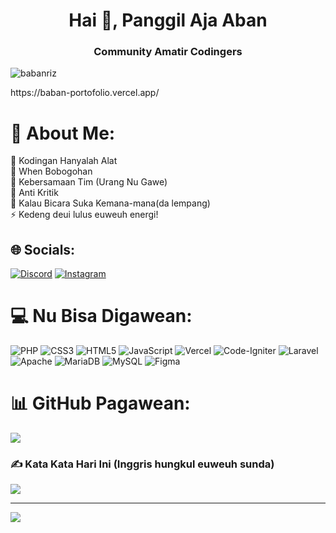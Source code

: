 <h1 align="center">Hai 👋, Panggil Aja Aban</h1>
<h3 align="center">Community Amatir Codingers</h3>

<p align="left"> <img src="https://komarev.com/ghpvc/?username=babanriz&label=Profile%20views&color=0e75b6&style=flat" alt="babanriz" /> </p>
<p>https://baban-portofolio.vercel.app/</p>

# 💫 About Me:
🔭 Kodingan Hanyalah Alat<br>👯 When Bobogohan<br>🤝 Kebersamaan Tim (Urang Nu Gawe)<br>🌱 Anti Kritik<br>💬 Kalau Bicara Suka Kemana-mana(da lempang)<br>⚡ Kedeng deui lulus euweuh energi!


## 🌐 Socials:
[![Discord](https://img.shields.io/badge/Discord-%237289DA.svg?logo=discord&logoColor=white)](https://discord.gg/babanriz#4310) [![Instagram](https://img.shields.io/badge/Instagram-%23E4405F.svg?logo=Instagram&logoColor=white)](https://instagram.com/babanriz_) 

# 💻 Nu Bisa Digawean:
![PHP](https://img.shields.io/badge/php-%23777BB4.svg?style=for-the-badge&logo=php&logoColor=white) ![CSS3](https://img.shields.io/badge/css3-%231572B6.svg?style=for-the-badge&logo=css3&logoColor=white) ![HTML5](https://img.shields.io/badge/html5-%23E34F26.svg?style=for-the-badge&logo=html5&logoColor=white) ![JavaScript](https://img.shields.io/badge/javascript-%23323330.svg?style=for-the-badge&logo=javascript&logoColor=%23F7DF1E) ![Vercel](https://img.shields.io/badge/vercel-%23000000.svg?style=for-the-badge&logo=vercel&logoColor=white) ![Code-Igniter](https://img.shields.io/badge/CodeIgniter-%23EF4223.svg?style=for-the-badge&logo=codeIgniter&logoColor=white) ![Laravel](https://img.shields.io/badge/laravel-%23FF2D20.svg?style=for-the-badge&logo=laravel&logoColor=white) ![Apache](https://img.shields.io/badge/apache-%23D42029.svg?style=for-the-badge&logo=apache&logoColor=white) ![MariaDB](https://img.shields.io/badge/MariaDB-003545?style=for-the-badge&logo=mariadb&logoColor=white) ![MySQL](https://img.shields.io/badge/mysql-4479A1.svg?style=for-the-badge&logo=mysql&logoColor=white) ![Figma](https://img.shields.io/badge/figma-%23F24E1E.svg?style=for-the-badge&logo=figma&logoColor=white)
# 📊 GitHub Pagawean:
![](https://github-readme-stats.vercel.app/api/top-langs/?username=babanriz&theme=dark&hide_border=false&include_all_commits=false&count_private=false&layout=compact)

### ✍️ Kata Kata Hari Ini (Inggris hungkul euweuh sunda)
![](https://quotes-github-readme.vercel.app/api?type=horizontal&theme=radical)

---
[![](https://visitcount.itsvg.in/api?id=babanriz&icon=0&color=0)](https://visitcount.itsvg.in)
